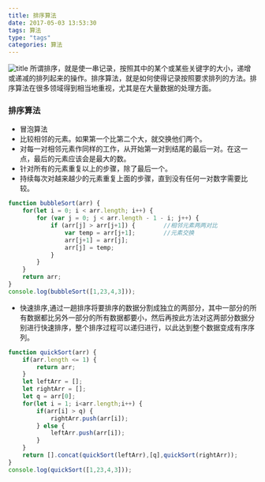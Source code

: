 ```yaml
---
title: 排序算法
date: 2017-05-03 13:53:30
tags: 算法
type: "tags"
categories: 算法
---
```

![title](http://www.runoob.com/wp-content/uploads/2015/09/1240)
所谓排序，就是使一串记录，按照其中的某个或某些关键字的大小，递增或递减的排列起来的操作。排序算法，就是如何使得记录按照要求排列的方法。排序算法在很多领域得到相当地重视，尤其是在大量数据的处理方面。
<!--more-->

### 排序算法
- 冒泡算法
- 比较相邻的元素。如果第一个比第二个大，就交换他们两个。
- 对每一对相邻元素作同样的工作，从开始第一对到结尾的最后一对。在这一点，最后的元素应该会是最大的数。
- 针对所有的元素重复以上的步骤，除了最后一个。
- 持续每次对越来越少的元素重复上面的步骤，直到没有任何一对数字需要比较。
```js
function bubbleSort(arr) {
    for(let i = 0; i < arr.length; i++) {
        for (var j = 0; j < arr.length - 1 - i; j++) {
            if (arr[j] > arr[j+1]) {        //相邻元素两两对比
                var temp = arr[j+1];        //元素交换
                arr[j+1] = arr[j];
                arr[j] = temp;
            }
        }
    }
    return arr;
}
console.log(bubbleSort([1,23,4,3]));
```
- 快速排序,通过一趟排序将要排序的数据分割成独立的两部分，其中一部分的所有数据都比另外一部分的所有数据都要小，然后再按此方法对这两部分数据分别进行快速排序，整个排序过程可以递归进行，以此达到整个数据变成有序序列。
```js
function quickSort(arr) {
    if(arr.length <= 1) {
        return arr;
    }
    let leftArr = [];
    let rightArr = [];
    let q = arr[0];
    for(let i = 1; i<arr.length;i++) {
        if(arr[i] > q) {
            rightArr.push(arr[i]);
        } else {
            leftArr.push(arr[i]);
        }
    }
    return [].concat(quickSort(leftArr),[q],quickSort(rightArr));
}
console.log(quickSort([1,23,4,3]));
```